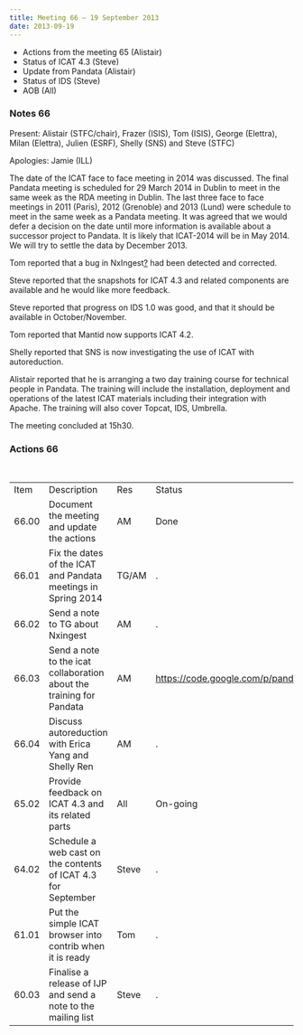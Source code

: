 ```yaml
---
title: Meeting 66 – 19 September 2013
date: 2013-09-19
---
```


  - Actions from the meeting 65 (Alistair)
  - Status of ICAT 4.3 (Steve)
  - Update from Pandata (Alistair)
  - Status of IDS (Steve)
  - AOB (All)

### Notes 66

Present: Alistair (STFC/chair), Frazer (ISIS), Tom (ISIS), George
(Elettra), Milan (Elettra), Julien (ESRF), Shelly (SNS) and Steve (STFC)

Apologies: Jamie (ILL)

The date of the ICAT face to face meeting in 2014 was discussed. The
final Pandata meeting is scheduled for 29 March 2014 in Dublin to meet
in the same week as the RDA meeting in Dublin. The last three face to
face meetings in 2011 (Paris), 2012 (Grenoble) and 2013 (Lund) were
schedule to meet in the same week as a Pandata meeting. It was agreed
that we would defer a decision on the date until more information is
available about a successor project to Pandata. It is likely that
ICAT-2014 will be in May 2014. We will try to settle the data by
December 2013.

Tom reported that a bug in
NxIngest[?](https://code.google.com/p/icatproject/w/edit/NxIngest) had
been detected and corrected.

Steve reported that the snapshots for ICAT 4.3 and related components
are available and he would like more feedback.

Steve reported that progress on IDS 1.0 was good, and that it should be
available in October/November.

Tom reported that Mantid now supports ICAT 4.2.

Shelly reported that SNS is now investigating the use of ICAT with
autoreduction.

Alistair reported that he is arranging a two day training course for
technical people in Pandata. The training will include the installation,
deployment and operations of the latest ICAT materials including their
integration with Apache. The training will also cover Topcat, IDS,
Umbrella.

The meeting concluded at
15h30.

### Actions 66

 

|       |                                                                      |       |                                                                 |
| ----- | -------------------------------------------------------------------- | ----- | --------------------------------------------------------------- |
| Item  | Description                                                          | Res   | Status                                                          |
| 66.00 | Document the meeting and update the actions                          | AM    | Done                                                            |
| 66.01 | Fix the dates of the ICAT and Pandata meetings in Spring 2014        | TG/AM | .                                                               |
| 66.02 | Send a note to TG about Nxingest                                     | AM    | .                                                               |
| 66.03 | Send a note to the icat collaboration about the training for Pandata | AM    | <https://code.google.com/p/pandata/wiki/TrainingSwInstallation> |
| 66.04 | Discuss autoreduction with Erica Yang and Shelly Ren                 | AM    | .                                                               |
| 65.02 | Provide feedback on ICAT 4.3 and its related parts                   | All   | On-going                                                        |
| 64.02 | Schedule a web cast on the contents of ICAT 4.3 for September        | Steve | .                                                               |
| 61.01 | Put the simple ICAT browser into contrib when it is ready            | Tom   | .                                                               |
| 60.03 | Finalise a release of IJP and send a note to the mailing list        | Steve | .                                                               |
